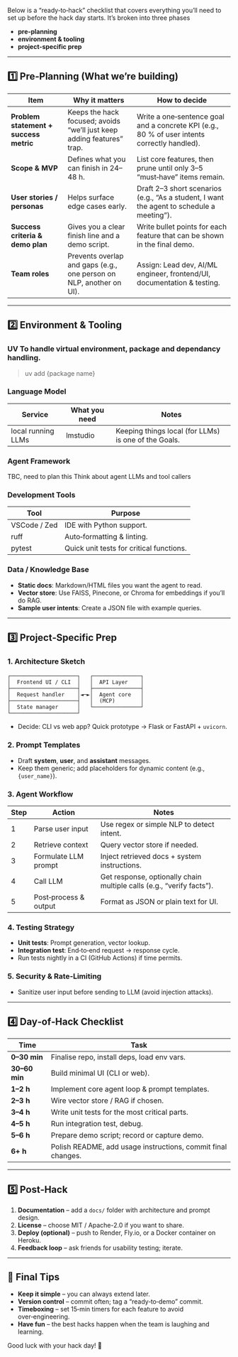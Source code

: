 
Below is a “ready‑to‑hack” checklist that covers everything you’ll need to set up before the hack day starts.
It’s broken into three phases
* **pre‑planning**
* **environment & tooling**
* **project‑specific prep**

---

## 1️⃣ Pre‑Planning (What we’re building)

| Item | Why it matters | How to decide |
|------|----------------|---------------|
| **Problem statement + success metric** | Keeps the hack focused; avoids “we’ll just keep adding features” trap. | Write a one‑sentence goal and a concrete KPI (e.g., 80 % of user intents correctly handled). |
| **Scope & MVP** | Defines what you can finish in 24–48 h. | List core features, then prune until only 3–5 “must‑have” items remain. |
| **User stories / personas** | Helps surface edge cases early. | Draft 2–3 short scenarios (e.g., “As a student, I want the agent to schedule a meeting”). |
| **Success criteria & demo plan** | Gives you a clear finish line and a demo script. | Write bullet points for each feature that can be shown in the final demo. |
| **Team roles** | Prevents overlap and gaps (e.g., one person on NLP, another on UI). | Assign: Lead dev, AI/ML engineer, frontend/UI, documentation & testing. |

---

## 2️⃣ Environment & Tooling

### UV To handle virtual environment, package and dependancy handling.
> uv add {package name}

### Language Model
| Service | What you need | Notes |
|---------|---------------|-------|
| local running LLMs | lmstudio | Keeping things local (for LLMs) is one of the Goals. |


### Agent Framework
TBC, need to plan this
Think about agent LLMs and tool callers

### Development Tools
| Tool | Purpose |
|------|---------|
| VSCode / Zed | IDE with Python support. |
| ruff | Auto‑formatting & linting. |
| pytest | Quick unit tests for critical functions. |

### Data / Knowledge Base
- **Static docs**: Markdown/HTML files you want the agent to read.
- **Vector store**: Use FAISS, Pinecone, or Chroma for embeddings if you’ll do RAG.
- **Sample user intents**: Create a JSON file with example queries.

---

## 3️⃣ Project‑Specific Prep

### 1. Architecture Sketch
```
┌─────────────────────┐   ┌───────────────┐
│  Frontend UI / CLI  │   │  API Layer    │
├─────────────────────┤   ├───────────────┤
│  Request handler    │◄─►│  Agent core   │
├─────────────────────┤   │  (MCP)        │
│  State manager      │   └───────────────┘
└─────────────────────┘
```
- Decide: CLI vs web app? Quick prototype → Flask or FastAPI + `uvicorn`.

### 2. Prompt Templates
- Draft **system**, **user**, and **assistant** messages.
- Keep them generic; add placeholders for dynamic content (e.g., `{user_name}`).

### 3. Agent Workflow
| Step | Action | Notes |
|------|--------|-------|
| 1 | Parse user input | Use regex or simple NLP to detect intent. |
| 2 | Retrieve context | Query vector store if needed. |
| 3 | Formulate LLM prompt | Inject retrieved docs + system instructions. |
| 4 | Call LLM | Get response, optionally chain multiple calls (e.g., “verify facts”). |
| 5 | Post‑process & output | Format as JSON or plain text for UI. |

### 4. Testing Strategy
- **Unit tests**: Prompt generation, vector lookup.
- **Integration test**: End‑to‑end request → response cycle.
- Run tests nightly in a CI (GitHub Actions) if time permits.

### 5. Security & Rate‑Limiting
- Sanitize user input before sending to LLM (avoid injection attacks).

---

## 4️⃣ Day‑of‑Hack Checklist

| Time | Task |
|------|------|
| **0–30 min** | Finalise repo, install deps, load env vars. |
| **30–60 min** | Build minimal UI (CLI or web). |
| **1–2 h** | Implement core agent loop & prompt templates. |
| **2–3 h** | Wire vector store / RAG if chosen. |
| **3–4 h** | Write unit tests for the most critical parts. |
| **4–5 h** | Run integration test, debug. |
| **5–6 h** | Prepare demo script; record or capture demo. |
| **6+ h** | Polish README, add usage instructions, commit final changes. |

---

## 5️⃣ Post‑Hack

1. **Documentation** – add a `docs/` folder with architecture and prompt design.
2. **License** – choose MIT / Apache-2.0 if you want to share.
3. **Deploy (optional)** – push to Render, Fly.io, or a Docker container on Heroku.
4. **Feedback loop** – ask friends for usability testing; iterate.

---

## 🎉 Final Tips

- **Keep it simple** – you can always extend later.
- **Version control** – commit often; tag a “ready‑to‑demo” commit.
- **Timeboxing** – set 15‑min timers for each feature to avoid over‑engineering.
- **Have fun** – the best hacks happen when the team is laughing and learning.

Good luck with your hack day! 🚀
